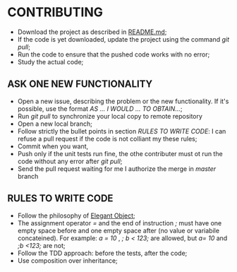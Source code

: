# CONTRIBUTING

 - Download the project as described in [README.md](http://www.github.com/alepuzio/authsys/README.md);
 - If the code is yet downloaded, update the project using the command _git pull_;
 - Run the code to ensure that the pushed code works with no error;
 - Study the actual code;

## ASK ONE NEW FUNCTIONALITY

 - Open a new issue, describing the problem or the new functionality. If it's possible, use the format _AS ... I WOULD ... TO OBTAIN..._;
 - Run _git pull_ to synchronize your local copy to remote repository
 - Open a new local branch;
 - Follow strictly the bullet points in section _RULES TO WRITE CODE_: I can refuse a pull request if the code is not colliant my these rules;
 - Commit when you want,
 - Push only if the unit tests run fine, the othe contributer must ot run the code without any error after _git pull_;
 - Send the pull request waiting for me I authorize the merge in _master_ branch 

## RULES TO WRITE CODE

 - Follow the philosophy of [Elegant Object](https://www.elegantobjects.org/);
 - The assignment operator _=_ and the end of instruction _;_ must have one empty space before and one empty space after (no value or variabile concateined).
  For example: _a = 10_ , _; b < 123;_ are allowed, but _a= 10_ and _;b <123;_ are not;
 - Follow the TDD approach: before the tests, after the code;
 - Use composition over inheritance;



